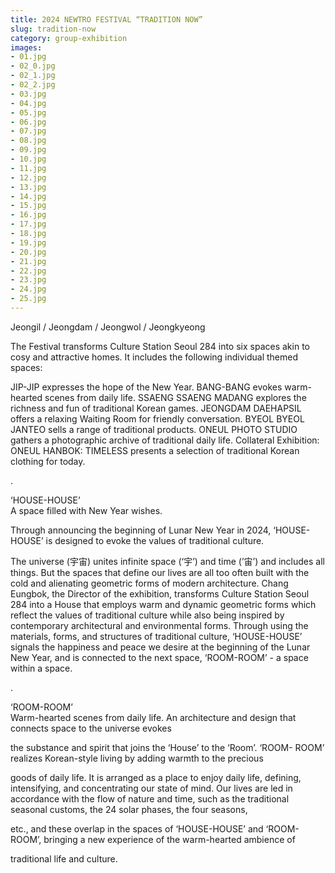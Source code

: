 ```yaml
---
title: 2024 NEWTRO FESTIVAL “TRADITION NOW”
slug: tradition-now
category: group-exhibition
images:
- 01.jpg
- 02_0.jpg
- 02_1.jpg
- 02_2.jpg
- 03.jpg
- 04.jpg
- 05.jpg
- 06.jpg
- 07.jpg
- 08.jpg
- 09.jpg
- 10.jpg
- 11.jpg
- 12.jpg
- 13.jpg
- 14.jpg
- 15.jpg
- 16.jpg
- 17.jpg
- 18.jpg
- 19.jpg
- 20.jpg
- 21.jpg
- 22.jpg
- 23.jpg
- 24.jpg
- 25.jpg
---
```


Jeongil / Jeongdam / Jeongwol / Jeongkyeong

The Festival transforms Culture Station Seoul 284 into six spaces akin to
cosy and attractive homes. It includes the following individual themed
spaces:

JIP-JIP expresses the hope of the New Year.
BANG-BANG evokes warm-hearted scenes from daily life.
SSAENG SSAENG MADANG explores the richness and fun of traditional
Korean games.
JEONGDAM DAEHAPSIL offers a relaxing Waiting Room for friendly
conversation.
BYEOL BYEOL JANTEO sells a range of traditional products.
ONEUL PHOTO STUDIO gathers a photographic archive of traditional
daily life.
Collateral Exhibition: ONEUL HANBOK: TIMELESS presents a selection
of traditional Korean clothing for today.

.

‘HOUSE-HOUSE’    
A space filled with New Year wishes.

Through announcing the beginning of Lunar New Year in 2024, ‘HOUSE-
HOUSE’ is designed to evoke the values of traditional culture.

The universe (宇宙) unites infinite space (‘宇’) and time (’宙’) and includes
all things. But the spaces that define our lives are all too often built with
the cold and alienating geometric forms of modern architecture. Chang
Eungbok, the Director of the exhibition, transforms Culture Station Seoul
284 into a House that employs warm and dynamic geometric forms which
reflect the values of traditional culture while also being inspired by
contemporary architectural and environmental forms. Through using the
materials, forms, and structures of traditional culture, ‘HOUSE-HOUSE’
signals the happiness and peace we desire at the beginning of the Lunar
New Year, and is connected to the next space, ‘ROOM-ROOM’ - a space
within a space.

.

‘ROOM-ROOM’    
Warm-hearted scenes from daily life.
An architecture and design that connects space to the universe evokes

the substance and spirit that joins the ‘House’ to the ‘Room’. ‘ROOM-
ROOM’ realizes Korean-style living by adding warmth to the precious

goods of daily life. It is arranged as a place to enjoy daily life, defining,
intensifying, and concentrating our state of mind.
Our lives are led in accordance with the flow of nature and time, such as
the traditional seasonal customs, the 24 solar phases, the four seasons,

etc., and these overlap in the spaces of ‘HOUSE-HOUSE’ and ‘ROOM-
ROOM’, bringing a new experience of the warm-hearted ambience of

traditional life and culture.